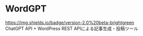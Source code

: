 # WordGPT
https://img.shields.io/badge/version-2.0%20beta-brightgreen  
ChatGPT API + WordPress REST APIによる記事生成・投稿ツール

